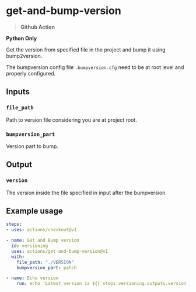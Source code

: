 # get-and-bump-version

> **Github Action**

**Python Only**

Get the version from specified file in the project and bump it using bump2version.

The bumpversion config file `.bumpversion.cfg` need to be at root level and properly configured.
## Inputs

### `file_path`

Path to version file considering you are at project root.

### `bumpversion_part`

Version part to bump.

## Output

### `version`

The version inside the file specified in input after the bumpversion.

## Example usage

```yaml
steps:
- uses: actions/checkout@v1

- name: Get and Bump version
  id: versioning
  uses: actions/get-and-bump-version@v1
  with:
    file_path: "./VERSION"
    bumpversion_part: patch

- name: Echo version
    run: echo 'Latest version is ${{ steps.versioning.outputs.version }}.'
```
